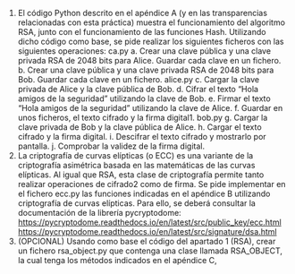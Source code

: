 1. El código Python descrito en el apéndice A (y en las transparencias relacionadas con esta
práctica) muestra el funcionamiento del algoritmo RSA, junto con el funcionamiento de las
funciones Hash.
Utilizando dicho código como base, se pide realizar los siguientes ficheros con las siguientes
operaciones:
ca.py
a. Crear una clave pública y una clave privada RSA de 2048 bits para Alice. Guardar
cada clave en un fichero.
b. Crear una clave pública y una clave privada RSA de 2048 bits para Bob. Guardar
cada clave en un fichero.
alice.py
c. Cargar la clave privada de Alice y la clave pública de Bob.
d. Cifrar el texto “Hola amigos de la seguridad” utilizando la clave de Bob.
e. Firmar el texto “Hola amigos de la seguridad” utilizando la clave de Alice.
f. Guardar en unos ficheros, el texto cifrado y la firma digital1.
bob.py
g. Cargar la clave privada de Bob y la clave pública de Alice.
h. Cargar el texto cifrado y la firma digital.
i. Descifrar el texto cifrado y mostrarlo por pantalla.
j. Comprobar la validez de la firma digital.
2. La criptografía de curvas elípticas (o ECC) es una variante de la criptografía asimétrica basada
en las matemáticas de las curvas elípticas. Al igual que RSA, esta clase de criptografía permite
tanto realizar operaciones de cifrado2 como de firma.
Se pide implementar en el fichero ecc.py las funciones indicadas en el apéndice B utilizando
criptografía de curvas elípticas. Para ello, se deberá consultar la documentación de la librería
pycryptodome:
https://pycryptodome.readthedocs.io/en/latest/src/public_key/ecc.html
https://pycryptodome.readthedocs.io/en/latest/src/signature/dsa.html
3. (OPCIONAL) Usando como base el código del apartado 1 (RSA), crear un fichero
rsa_object.py que contenga una clase llamada RSA_OBJECT, la cual tenga los métodos
indicados en el apéndice C,
